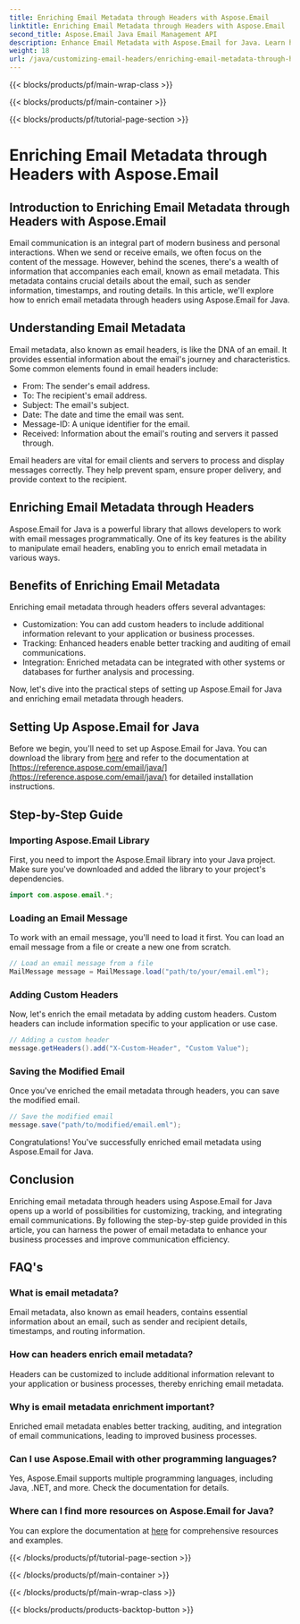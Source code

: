 ```yaml
---
title: Enriching Email Metadata through Headers with Aspose.Email
linktitle: Enriching Email Metadata through Headers with Aspose.Email
second_title: Aspose.Email Java Email Management API
description: Enhance Email Metadata with Aspose.Email for Java. Learn how to enrich email headers for improved tracking and customization with Aspose.Email.
weight: 18
url: /java/customizing-email-headers/enriching-email-metadata-through-headers/
---
```


{{< blocks/products/pf/main-wrap-class >}}

{{< blocks/products/pf/main-container >}}

{{< blocks/products/pf/tutorial-page-section >}}

# Enriching Email Metadata through Headers with Aspose.Email


## Introduction to Enriching Email Metadata through Headers with Aspose.Email

Email communication is an integral part of modern business and personal interactions. When we send or receive emails, we often focus on the content of the message. However, behind the scenes, there's a wealth of information that accompanies each email, known as email metadata. This metadata contains crucial details about the email, such as sender information, timestamps, and routing details. In this article, we'll explore how to enrich email metadata through headers using Aspose.Email for Java.

## Understanding Email Metadata

Email metadata, also known as email headers, is like the DNA of an email. It provides essential information about the email's journey and characteristics. Some common elements found in email headers include:

- From: The sender's email address.
- To: The recipient's email address.
- Subject: The email's subject.
- Date: The date and time the email was sent.
- Message-ID: A unique identifier for the email.
- Received: Information about the email's routing and servers it passed through.

Email headers are vital for email clients and servers to process and display messages correctly. They help prevent spam, ensure proper delivery, and provide context to the recipient.

## Enriching Email Metadata through Headers

Aspose.Email for Java is a powerful library that allows developers to work with email messages programmatically. One of its key features is the ability to manipulate email headers, enabling you to enrich email metadata in various ways.

## Benefits of Enriching Email Metadata

Enriching email metadata through headers offers several advantages:

- Customization: You can add custom headers to include additional information relevant to your application or business processes.
- Tracking: Enhanced headers enable better tracking and auditing of email communications.
- Integration: Enriched metadata can be integrated with other systems or databases for further analysis and processing.

Now, let's dive into the practical steps of setting up Aspose.Email for Java and enriching email metadata through headers.

## Setting Up Aspose.Email for Java

Before we begin, you'll need to set up Aspose.Email for Java. You can download the library from [here](https://releases.aspose.com/email/java/) and refer to the documentation at [https://reference.aspose.com/email/java/](https://reference.aspose.com/email/java/) for detailed installation instructions.

## Step-by-Step Guide

### Importing Aspose.Email Library

First, you need to import the Aspose.Email library into your Java project. Make sure you've downloaded and added the library to your project's dependencies.

```java
import com.aspose.email.*;
```

### Loading an Email Message

To work with an email message, you'll need to load it first. You can load an email message from a file or create a new one from scratch.

```java
// Load an email message from a file
MailMessage message = MailMessage.load("path/to/your/email.eml");
```

### Adding Custom Headers

Now, let's enrich the email metadata by adding custom headers. Custom headers can include information specific to your application or use case.

```java
// Adding a custom header
message.getHeaders().add("X-Custom-Header", "Custom Value");
```

### Saving the Modified Email

Once you've enriched the email metadata through headers, you can save the modified email.

```java
// Save the modified email
message.save("path/to/modified/email.eml");
```

Congratulations! You've successfully enriched email metadata using Aspose.Email for Java.

## Conclusion

Enriching email metadata through headers using Aspose.Email for Java opens up a world of possibilities for customizing, tracking, and integrating email communications. By following the step-by-step guide provided in this article, you can harness the power of email metadata to enhance your business processes and improve communication efficiency.

## FAQ's

### What is email metadata?

Email metadata, also known as email headers, contains essential information about an email, such as sender and recipient details, timestamps, and routing information.

### How can headers enrich email metadata?

Headers can be customized to include additional information relevant to your application or business processes, thereby enriching email metadata.

### Why is email metadata enrichment important?

Enriched email metadata enables better tracking, auditing, and integration of email communications, leading to improved business processes.

### Can I use Aspose.Email with other programming languages?

Yes, Aspose.Email supports multiple programming languages, including Java, .NET, and more. Check the documentation for details.

### Where can I find more resources on Aspose.Email for Java?

You can explore the documentation at [here](https://reference.aspose.com/email/java/) for comprehensive resources and examples.

{{< /blocks/products/pf/tutorial-page-section >}}

{{< /blocks/products/pf/main-container >}}

{{< /blocks/products/pf/main-wrap-class >}}

{{< blocks/products/products-backtop-button >}}
